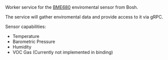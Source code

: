 Worker service for the [BME680](https://www.bosch-sensortec.com/bst/products/all_products/bme680) enviromental sensor from Bosh.

The service will gather enviromental data and provide access to it via gRPC.

Sensor capabilities:

* Temperature
* Barometric Pressure
* Humidity
* VOC Gas (Currently not implemented in binding)


    